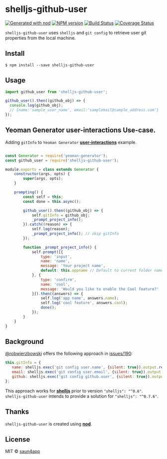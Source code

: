 # shelljs-github-user

[![Generated with nod](https://img.shields.io/badge/generator-nod-2196F3.svg?style=flat-square)](https://github.com/diegohaz/nod) [![NPM version](https://img.shields.io/npm/v/shelljs-github-user.svg?style=flat-square)](https://npmjs.org/package/shelljs-github-user) [![Build Status](https://img.shields.io/travis/saun4app/shelljs-github-user/master.svg?style=flat-square)](https://travis-ci.org/saun4app/shelljs-github-user) [![Coverage Status](https://img.shields.io/codecov/c/github/saun4app/shelljs-github-user/master.svg?style=flat-square)](https://codecov.io/gh/saun4app/shelljs-github-user/branch/master)

`shelljs-github-user` uses `shelljs` and `git config` to retrieve user git properties from the local machine.

## Install

```
$ npm install --save shelljs-github-user
```

## Usage

```javascript
import github_user from 'shelljs-github-user';

github_user().then((github_obj) => {
  console.log(github_obj);
  // {name:'sample_user_name', email:'samplemail@sample_address.com'}
});
```

## Yeoman Generator user-interactions Use-case.

Adding `gitInfo` to `Yeoman Generator` [**user-interactions**](http://yeoman.io/authoring/user-interactions.html) example.


```javascript

const Generator = require('yeoman-generator');
const github_user = require('shelljs-github-user');

module.exports = class extends Generator {
    constructor(args, opts) {
        super(args, opts);
    }

    prompting() {
        const self = this;
        const done = this.async();

        github_user().then((github_obj) => {
            self.gitInfo = github_obj;
            _prompt_project_info();
        }).catch((reason) => {
            self.log(reason);
            _prompt_project_info(); // skip gitInfo
        });

        function _prompt_project_info() {
            self.prompt([{
                type: 'input',
                name: 'name',
                message: 'Your project name',
                default: this.appname // Default to current folder name
            }, {
                type: 'confirm',
                name: 'cool',
                message: 'Would you like to enable the Cool feature?'
            }]).then((answers) => {
                self.log('app name', answers.name);
                self.log('cool feature', answers.cool);
                done();
            });
        }
    }
}
```

## Background
[@robwierzbowski](https://github.com/robwierzbowski) offers the following approach in [issues/190](https://github.com/yeoman/generator/issues/190):

```javascript
this.gitInfo = {
   name: shelljs.exec('git config user.name', {silent: true}).output.replace(/\n/g, ''),
   email: shelljs.exec('git config user.email', {silent: true}).output.replace(/\n/g, ''),
   github: shelljs.exec('git config github.user', {silent: true}).output.replace(/\n/g, ''),
};
```
This approach works for [**shelljs**](https://www.npmjs.com/package/shelljs) prior to version `"shelljs": "^0.6"`. `shelljs-github-user` intends to provide a solution for `"shelljs": "^0.7.6"`.


## Thanks
`shelljs-github-user` is created using [**nod**](https://github.com/diegohaz/nod).

## License

MIT © [saun4app](https://github.com/saun4app)
